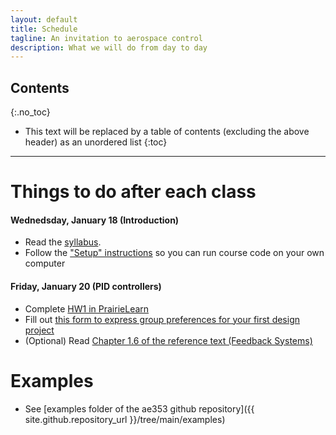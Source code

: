 ```yaml
---
layout: default
title: Schedule
tagline: An invitation to aerospace control
description: What we will do from day to day
---
```


## Contents
{:.no_toc}

* This text will be replaced by a table of contents (excluding the above header) as an unordered list
{:toc}

---

# Things to do after each class

#### Wednedsday, January 18 (Introduction)

* Read the [syllabus](syllabus).
* Follow the ["Setup" instructions](setup) so you can run course code on your own computer


#### Friday, January 20 (PID controllers)

* Complete [HW1 in PrairieLearn](https://us.prairielearn.com/pl/course_instance/130996/assessment/2327509)
* Fill out [this form to express group preferences for your first design project](https://forms.illinois.edu/sec/673116346)
* (Optional) Read [Chapter 1.6 of the reference text (Feedback Systems)](http://www.cds.caltech.edu/~murray/books/AM08/pdf/fbs-intro_24Jul2020.pdf)



# Examples

* See [examples folder of the ae353 github repository]({{ site.github.repository_url }}/tree/main/examples)
